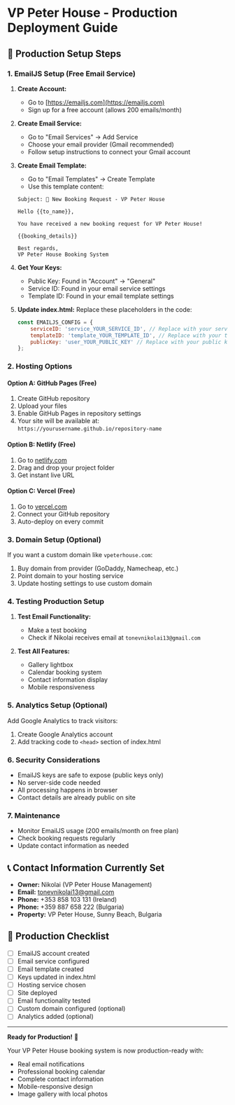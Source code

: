 # VP Peter House - Production Deployment Guide

## 🚀 Production Setup Steps

### 1. EmailJS Setup (Free Email Service)

1. **Create Account:**
   - Go to [https://emailjs.com](https://emailjs.com)
   - Sign up for a free account (allows 200 emails/month)

2. **Create Email Service:**
   - Go to "Email Services" → Add Service
   - Choose your email provider (Gmail recommended)
   - Follow setup instructions to connect your Gmail account

3. **Create Email Template:**
   - Go to "Email Templates" → Create Template
   - Use this template content:

   ```
   Subject: 🏨 New Booking Request - VP Peter House

   Hello {{to_name}},

   You have received a new booking request for VP Peter House!

   {{booking_details}}

   Best regards,
   VP Peter House Booking System
   ```

4. **Get Your Keys:**
   - Public Key: Found in "Account" → "General"
   - Service ID: Found in your email service settings
   - Template ID: Found in your email template settings

5. **Update index.html:**
   Replace these placeholders in the code:
   ```javascript
   const EMAILJS_CONFIG = {
       serviceID: 'service_YOUR_SERVICE_ID', // Replace with your service ID
       templateID: 'template_YOUR_TEMPLATE_ID', // Replace with your template ID
       publicKey: 'user_YOUR_PUBLIC_KEY' // Replace with your public key
   };
   ```

### 2. Hosting Options

#### Option A: GitHub Pages (Free)
1. Create GitHub repository
2. Upload your files
3. Enable GitHub Pages in repository settings
4. Your site will be available at: `https://yourusername.github.io/repository-name`

#### Option B: Netlify (Free)
1. Go to [netlify.com](https://netlify.com)
2. Drag and drop your project folder
3. Get instant live URL

#### Option C: Vercel (Free)
1. Go to [vercel.com](https://vercel.com)
2. Connect your GitHub repository
3. Auto-deploy on every commit

### 3. Domain Setup (Optional)

If you want a custom domain like `vpeterhouse.com`:
1. Buy domain from provider (GoDaddy, Namecheap, etc.)
2. Point domain to your hosting service
3. Update hosting settings to use custom domain

### 4. Testing Production Setup

1. **Test Email Functionality:**
   - Make a test booking
   - Check if Nikolai receives email at `tonevnikolai13@gmail.com`

2. **Test All Features:**
   - Gallery lightbox
   - Calendar booking system
   - Contact information display
   - Mobile responsiveness

### 5. Analytics Setup (Optional)

Add Google Analytics to track visitors:
1. Create Google Analytics account
2. Add tracking code to `<head>` section of index.html

### 6. Security Considerations

- EmailJS keys are safe to expose (public keys only)
- No server-side code needed
- All processing happens in browser
- Contact details are already public on site

### 7. Maintenance

- Monitor EmailJS usage (200 emails/month on free plan)
- Check booking requests regularly
- Update contact information as needed

## 📞 Contact Information Currently Set

- **Owner:** Nikolai (VP Peter House Management)
- **Email:** tonevnikolai13@gmail.com
- **Phone:** +353 858 103 131 (Ireland)
- **Phone:** +359 887 658 222 (Bulgaria)
- **Property:** VP Peter House, Sunny Beach, Bulgaria

## 🎯 Production Checklist

- [ ] EmailJS account created
- [ ] Email service configured
- [ ] Email template created
- [ ] Keys updated in index.html
- [ ] Hosting service chosen
- [ ] Site deployed
- [ ] Email functionality tested
- [ ] Custom domain configured (optional)
- [ ] Analytics added (optional)

---

**Ready for Production!** 🎉

Your VP Peter House booking system is now production-ready with:
- Real email notifications
- Professional booking calendar
- Complete contact information
- Mobile-responsive design
- Image gallery with local photos 